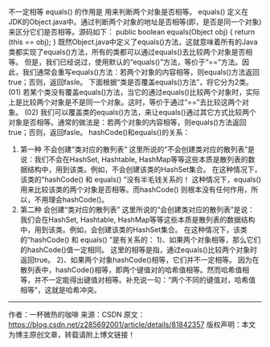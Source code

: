 不一定相等
equals() 的作用是 用来判断两个对象是否相等。
equals() 定义在JDK的Object.java中。通过判断两个对象的地址是否相等(即，是否是同一个对象)来区分它们是否相等。源码如下：
public boolean equals(Object obj) {
return (this == obj);
}
既然Object.java中定义了equals()方法，这就意味着所有的Java类都实现了equals()方法，所有的类都可以通过equals()去比较两个对象是否相等。 但是，我们已经说过，使用默认的“equals()”方法，等价于“==”方法。因此，我们通常会重写equals()方法：若两个对象的内容相等，则equals()方法返回true；否则，返回fasle。
下面根据“类是否覆盖equals()方法”，将它分为2类。
(01) 若某个类没有覆盖equals()方法，当它的通过equals()比较两个对象时，实际上是比较两个对象是不是同一个对象。这时，等价于通过“==”去比较这两个对象。
(02) 我们可以覆盖类的equals()方法，来让equals()通过其它方式比较两个对象是否相等。通常的做法是：若两个对象的内容相等，则equals()方法返回true；否则，返回fasle。
hashCode()和equals()的关系：
1. 第一种 不会创建“类对应的散列表”
这里所说的“不会创建类对应的散列表”是说：我们不会在HashSet, Hashtable, HashMap等等这些本质是散列表的数据结构中，用到该类。例如，不会创建该类的HashSet集合。
在这种情况下，该类的“hashCode() 和 equals() ”没有半毛钱关系的！
这种情况下，equals() 用来比较该类的两个对象是否相等。而hashCode() 则根本没有任何作用，所以，不用理会hashCode()。
2. 第二种 会创建“类对应的散列表”
这里所说的“会创建类对应的散列表”是说：我们会在HashSet, Hashtable, HashMap等等这些本质是散列表的数据结构中，用到该类。例如，会创建该类的HashSet集合。
在这种情况下，该类的“hashCode() 和 equals() ”是有关系的：
1)、如果两个对象相等，那么它们的hashCode()值一定相同。
这里的相等是指，通过equals()比较两个对象时返回true。
2)、如果两个对象hashCode()相等，它们并不一定相等。
因为在散列表中，hashCode()相等，即两个键值对的哈希值相等。然而哈希值相等，并不一定能得出键值对相等。补充说一句：“两个不同的键值对，哈希值相等”，这就是哈希冲突。
--------------------- 
作者：一杯微热的咖啡 
来源：CSDN 
原文：https://blog.csdn.net/z285692001/article/details/81842357 
版权声明：本文为博主原创文章，转载请附上博文链接！
